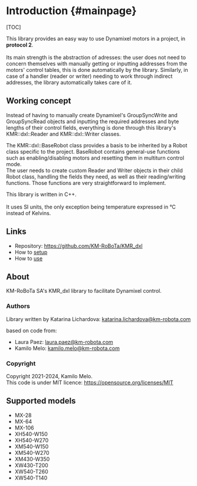 # Introduction {#mainpage}
[TOC]

This library provides an easy way to use Dynamixel motors in a project, in **protocol 2**. <br />  
Its main strength is the abstraction of adresses: the user does not need to concern themselves with manually getting or inputting
addresses from the motors' control tables, this is done automatically by the library. Similarly, in case of a handler (reader or writer) needing
to work through indirect addresses, the library automatically takes care of it. 


## Working concept
Instead of having to manually create Dynamixel's GroupSyncWrite and GroupSyncRead objects and inputting the required addresses and byte lengths of their control fields, everything is done through this library's KMR::dxl::Reader and KMR::dxl::Writer classes.

The KMR::dxl::BaseRobot class provides a basis to be inherited by a Robot class specific to the project. BaseRobot contains general-use functions such as enabling/disabling motors and resetting them in multiturn control mode. <br /> 
The user needs to create custom Reader and Writer objects in their child Robot class, handling the fields they need, as well as their reading/writing functions. Those functions are very straightforward to implement.

This library is written in C++. <br />  
It uses SI units, the only exception being temperature expressed in °C instead of Kelvins.


## Links

- Repository: https://github.com/KM-RoBoTa/KMR_dxl
- How to [setup](#setup)
- How to [use](#how-to-use)

## About

KM-RoBoTa SA's KMR_dxl library to facilitate Dynamixel control.

### Authors
Library written by Katarina Lichardova: katarina.lichardova@km-robota.com

based on code from:
- Laura Paez: laura.paez@km-robota.com
- Kamilo Melo: kamilo.melo@km-robota.com

### Copyright
Copyright 2021-2024, Kamilo Melo. <br /> 
This code is under MIT licence: https://opensource.org/licenses/MIT


## Supported models

- MX-28
- MX-64
- MX-106
- XH540-W150
- XH540-W270
- XM540-W150
- XM540-W270
- XM430-W350
- XW430-T200
- XW540-T260
- XW540-T140
